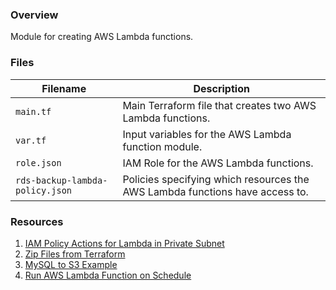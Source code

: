 ### Overview

Module for creating AWS Lambda functions.

### Files

| Filename                        | Description                                                                                  |
|---------------------------------|----------------------------------------------------------------------------------------------|
| `main.tf`                       | Main Terraform file that creates two AWS Lambda functions.                                   |
| `var.tf`                        | Input variables for the AWS Lambda function module.                                          |
| `role.json`                     | IAM Role for the AWS Lambda functions.                                                       |
| `rds-backup-lambda-policy.json` | Policies specifying which resources the AWS Lambda functions have access to.                 |

### Resources

1) [IAM Policy Actions for Lambda in Private Subnet](https://github.com/serverless/serverless/issues/2780#issuecomment-312647780)
2) [Zip Files from Terraform](https://www.terraform.io/docs/providers/archive/d/archive_file.html)
3) [MySQL to S3 Example](https://github.com/crusepartnership/mysqldump-to-s3)
4) [Run AWS Lambda Function on Schedule](https://docs.aws.amazon.com/AmazonCloudWatch/latest/events/RunLambdaSchedule.html)